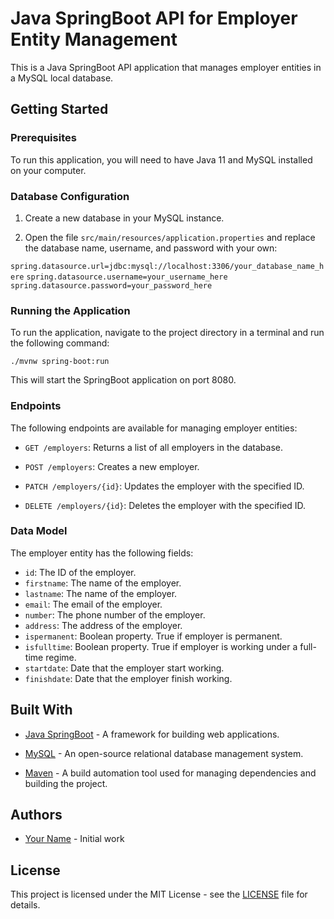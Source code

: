 # Java SpringBoot API for Employer Entity Management

This is a Java SpringBoot API application that manages employer entities in a MySQL local database.

## Getting Started

### Prerequisites

To run this application, you will need to have Java 11 and MySQL installed on your computer.

### Database Configuration

1. Create a new database in your MySQL instance.

2. Open the file `src/main/resources/application.properties` and replace the database name, username, and password with your own:

`spring.datasource.url=jdbc:mysql://localhost:3306/your_database_name_here`
`spring.datasource.username=your_username_here`
`spring.datasource.password=your_password_here`

### Running the Application

To run the application, navigate to the project directory in a terminal and run the following command:

`./mvnw spring-boot:run`

This will start the SpringBoot application on port 8080.

### Endpoints

The following endpoints are available for managing employer entities:

- `GET /employers`: Returns a list of all employers in the database.

- `POST /employers`: Creates a new employer.

- `PATCH /employers/{id}`: Updates the employer with the specified ID.

- `DELETE /employers/{id}`: Deletes the employer with the specified ID.

### Data Model

The employer entity has the following fields:

- `id`: The ID of the employer.
- `firstname`: The name of the employer.
- `lastname`: The name of the employer.
- `email`: The email of the employer.
- `number`: The phone number of the employer.
- `address`: The address of the employer.
- `ispermanent`: Boolean property. True if employer is permanent.
- `isfulltime`: Boolean property. True if employer is working under a full-time regime.
- `startdate`: Date that the employer start working.
- `finishdate`: Date that the employer finish working.

## Built With

- [Java SpringBoot](https://spring.io/projects/spring-boot) - A framework for building web applications.

- [MySQL](https://www.mysql.com/) - An open-source relational database management system.

- [Maven](https://maven.apache.org/) - A build automation tool used for managing dependencies and building the project.

## Authors

- [Your Name](https://github.com/yourusername) - Initial work

## License

This project is licensed under the MIT License - see the [LICENSE](LICENSE) file for details.
